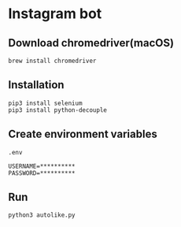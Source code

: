 # Instagram bot

## Download chromedriver(macOS)

```
brew install chromedriver
```

## Installation

```
pip3 install selenium
pip3 install python-decouple
```

## Create environment variables
```.env```
```
USERNAME=**********
PASSWORD=**********
```

## Run

```python
python3 autolike.py
```